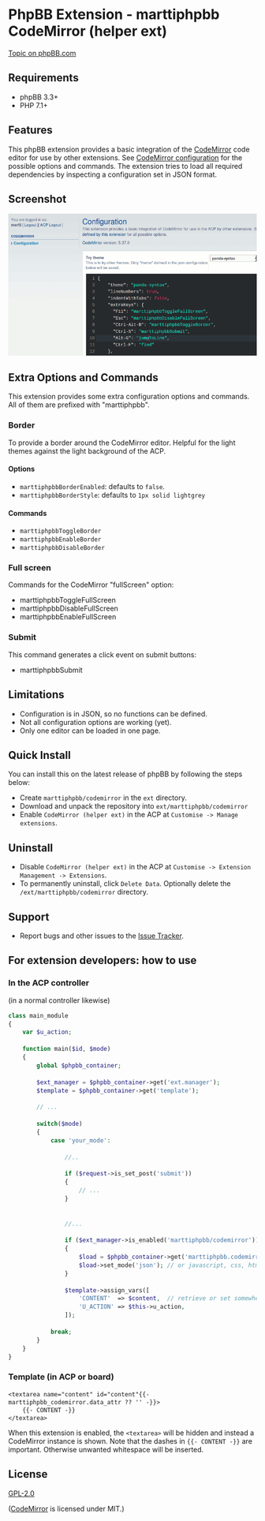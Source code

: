 # PhpBB Extension - marttiphpbb CodeMirror (helper ext)

[Topic on phpBB.com](https://www.phpbb.com/community/viewtopic.php?f=456&t=2473266)

## Requirements

* phpBB 3.3+
* PHP 7.1+

## Features

This phpBB extension provides a basic integration of the [CodeMirror](http://codemirror.net) code editor for use by other extensions. See [CodeMirror configuration](http://codemirror.net/doc/manual.html#config) for the possible options and commands.
The extension tries to load all required dependencies by inspecting a configuration set in JSON format.

## Screenshot

![Configuration](doc/configuration.png)

## Extra Options and Commands

This extension provides some extra configuration options and commands. All of them are prefixed with "marttiphpbb".

### Border

To provide a border around the CodeMirror editor. Helpful for the light themes against the light background of the ACP.

#### Options

* `marttiphpbbBorderEnabled`: defaults to `false`.
* `marttiphpbbBorderStyle`: defaults to `1px solid lightgrey`

#### Commands

* `marttiphpbbToggleBorder`
* `marttiphpbbEnableBorder`
* `marttiphpbbDisableBorder`

### Full screen

Commands for the CodeMirror "fullScreen" option:

* marttiphpbbToggleFullScreen
* marttiphpbbDisableFullScreen
* marttiphpbbEnableFullScreen

### Submit

This command generates a click event on submit buttons:

* marttiphpbbSubmit

## Limitations

* Configuration is in JSON, so no functions can be defined.
* Not all configuration options are working (yet).
* Only one editor can be loaded in one page.

## Quick Install

You can install this on the latest release of phpBB by following the steps below:

* Create `marttiphpbb/codemirror` in the `ext` directory.
* Download and unpack the repository into `ext/marttiphpbb/codemirror`
* Enable `CodeMirror (helper ext)` in the ACP at `Customise -> Manage extensions`.

## Uninstall

* Disable `CodeMirror (helper ext)` in the ACP at `Customise -> Extension Management -> Extensions`.
* To permanently uninstall, click `Delete Data`. Optionally delete the `/ext/marttiphpbb/codemirror` directory.

## Support

* Report bugs and other issues to the [Issue Tracker](https://github.com/marttiphpbb/phpbb-ext-codemirror/issues).

## For extension developers: how to use

### In the ACP controller

(in a normal controller likewise)

```php
class main_module
{
    var $u_action;

    function main($id, $mode)
    {
        global $phpbb_container;

        $ext_manager = $phpbb_container->get('ext.manager');
        $template = $phpbb_container->get('template');

        // ...

        switch($mode)
        {
            case 'your_mode':

                //..

                if ($request->is_set_post('submit'))
                {
                    // ...
                }


                //...

                if ($ext_manager->is_enabled('marttiphpbb/codemirror'))
                {
                    $load = $phpbb_container->get('marttiphpbb.codemirror.load');
                    $load->set_mode('json'); // or javascript, css, html, php, markdown, etc.s
                }

                $template->assign_vars([
                    'CONTENT'  => $content,  // retrieve or set somewhere above.
                    'U_ACTION' => $this->u_action,
                ]);

            break;
        }
    }
}
```

### Template (in ACP or board)

```twig
<textarea name="content" id="content"{{- marttiphpbb_codemirror.data_attr ?? '' -}}>
    {{- CONTENT -}}
</textarea>
```

When this extension is enabled, the `<textarea>` will be hidden and instead a CodeMirror instance is shown. Note that the dashes in `{{- CONTENT -}}` are important. Otherwise unwanted whitespace will be inserted.

## License

[GPL-2.0](license.txt)

([CodeMirror](http://codemirror.net) is licensed under MIT.)
